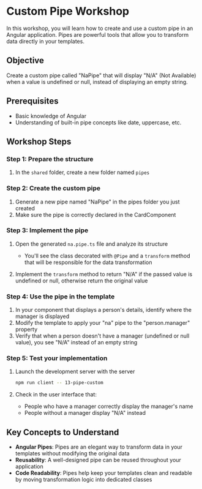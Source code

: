 # Custom Pipe Workshop

In this workshop, you will learn how to create and use a custom pipe in an Angular application. Pipes are powerful tools that allow you to transform data directly in your templates.

## Objective

Create a custom pipe called "NaPipe" that will display "N/A" (Not Available) when a value is undefined or null, instead of displaying an empty string.

## Prerequisites

- Basic knowledge of Angular
- Understanding of built-in pipe concepts like date, uppercase, etc.

## Workshop Steps

### Step 1: Prepare the structure

1. In the `shared` folder, create a new folder named `pipes`

### Step 2: Create the custom pipe

1. Generate a new pipe named "NaPipe" in the pipes folder you just created
2. Make sure the pipe is correctly declared in the CardComponent

### Step 3: Implement the pipe

1. Open the generated `na.pipe.ts` file and analyze its structure
   - You'll see the class decorated with `@Pipe` and a `transform` method that will be responsible for the data transformation

2. Implement the `transform` method to return "N/A" if the passed value is undefined or null, otherwise return the original value

### Step 4: Use the pipe in the template

1. In your component that displays a person's details, identify where the manager is displayed
2. Modify the template to apply your "na" pipe to the "person.manager" property
3. Verify that when a person doesn't have a manager (undefined or null value), you see "N/A" instead of an empty string

### Step 5: Test your implementation

1. Launch the development server with the server

   ```bash
   npm run client -- 13-pipe-custom
   ```

2. Check in the user interface that:
   - People who have a manager correctly display the manager's name
   - People without a manager display "N/A" instead

## Key Concepts to Understand

- **Angular Pipes**: Pipes are an elegant way to transform data in your templates without modifying the original data
- **Reusability**: A well-designed pipe can be reused throughout your application
- **Code Readability**: Pipes help keep your templates clean and readable by moving transformation logic into dedicated classes
